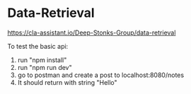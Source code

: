 # Data-Retrieval

https://cla-assistant.io/Deep-Stonks-Group/data-retrieval

To test the basic api:
1. run "npm install"
2. run "npm run dev"
3. go to postman and create a post to localhost:8080/notes
4. It should return with string "Hello"
